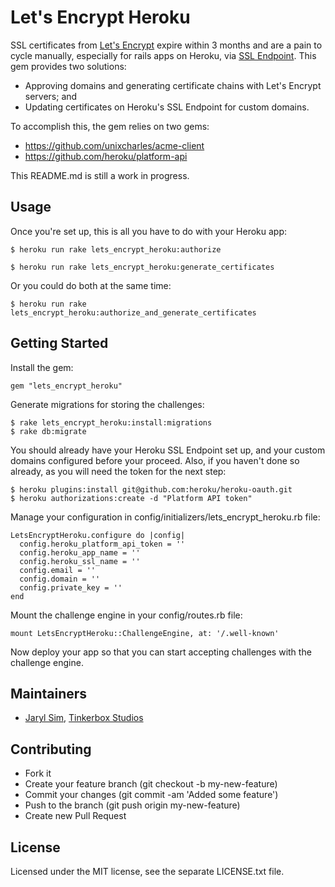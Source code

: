 # Let's Encrypt Heroku

SSL certificates from [Let's Encrypt](https://letsencrypt.org/) expire within 3 months and are a pain to cycle manually, especially for rails apps on Heroku, via [SSL Endpoint](https://devcenter.heroku.com/articles/ssl-endpoint). This gem provides two solutions:

* Approving domains and generating certificate chains with Let's Encrypt servers; and
* Updating certificates on Heroku's SSL Endpoint for custom domains.

To accomplish this, the gem relies on two gems:

* https://github.com/unixcharles/acme-client
* https://github.com/heroku/platform-api

This README.md is still a work in progress.

## Usage

Once you're set up, this is all you have to do with your Heroku app:

    $ heroku run rake lets_encrypt_heroku:authorize
    
    $ heroku run rake lets_encrypt_heroku:generate_certificates

Or you could do both at the same time:

    $ heroku run rake lets_encrypt_heroku:authorize_and_generate_certificates

## Getting Started

Install the gem:

    gem "lets_encrypt_heroku"

Generate migrations for storing the challenges:

    $ rake lets_encrypt_heroku:install:migrations
    $ rake db:migrate

You should already have your Heroku SSL Endpoint set up, and your custom domains configured before your proceed. Also, if you haven't done so already, as you will need the token for the next step:

    $ heroku plugins:install git@github.com:heroku/heroku-oauth.git
    $ heroku authorizations:create -d "Platform API token"

Manage your configuration in config/initializers/lets_encrypt_heroku.rb file:

    LetsEncryptHeroku.configure do |config|
      config.heroku_platform_api_token = ''
      config.heroku_app_name = ''
      config.heroku_ssl_name = ''
      config.email = ''
      config.domain = ''
      config.private_key = ''
    end

Mount the challenge engine in your config/routes.rb file:

    mount LetsEncryptHeroku::ChallengeEngine, at: '/.well-known'

Now deploy your app so that you can start accepting challenges with the challenge engine.

## Maintainers

* [Jaryl Sim](https://github.com/jaryl), [Tinkerbox Studios](https://www.tinkerbox.com.sg/)

## Contributing

* Fork it
* Create your feature branch (git checkout -b my-new-feature)
* Commit your changes (git commit -am 'Added some feature')
* Push to the branch (git push origin my-new-feature)
* Create new Pull Request

## License

Licensed under the MIT license, see the separate LICENSE.txt file.

